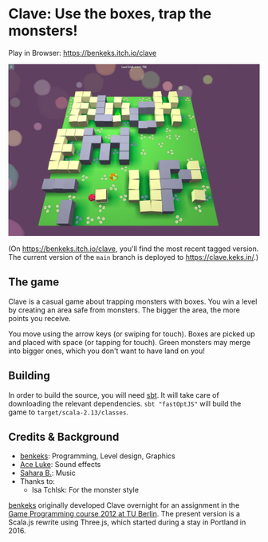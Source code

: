 # Clave: Use the boxes, trap the monsters!

Play in Browser: https://benkeks.itch.io/clave

[![Screenshot of Clave](src/main/resources-src/meta/screenshots/lvl0.png)](https://benkeks.itch.io/clave)

(On https://benkeks.itch.io/clave, you'll find the most recent tagged version. The current version of the `main` branch is deployed to <https://clave.keks.in/>.)

## The game

Clave is a casual game about trapping monsters with boxes. You win a level by creating an area safe from monsters. The bigger the area, the more points you receive.

You move using the arrow keys (or swiping for touch). Boxes are picked up and placed with space (or tapping for touch). Green monsters may merge into bigger ones, which you don't want to have land on you!

## Building

In order to build the source, you will need [sbt](https://www.scala-sbt.org/). It will take care of downloading the relevant dependencies. `sbt "fastOptJS"` will build the game to `target/scala-2.13/classes`.

## Credits & Background

- [benkeks](https://github.com/benkeks): Programming, Level design, Graphics
- [Ace Luke](https://github.com/AceLuke): Sound effects
- [Sahara B.](https://twitter.com/saharaback): Music
- Thanks to:
  - Isa Tchlsk: For the monster style

[benkeks](https://github.com/benkeks) originally developed Clave overnight for an assignment in the [Game Programming course 2012 at TU Berlin](https://www.eecs.tu-berlin.de/institut_fuer_technische_informatik_und_mikroelektronik/cg_archiv/menue/teaching/ss2012/game_programming/). The present version is a Scala.js rewrite using Three.js, which started during a stay in Portland in 2016.